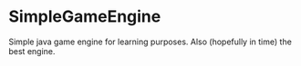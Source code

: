 # SimpleGameEngine
Simple java game engine for learning purposes. Also (hopefully in time) the best engine. 
